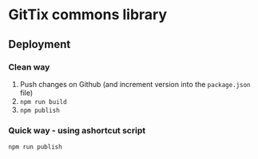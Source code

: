 # GitTix commons library

## Deployment

### Clean way

1. Push changes on Github (and increment version into the `package.json` file)
2. `npm run build`
3. `npm publish`

### Quick way - using ashortcut script

```sh
npm run publish
```
